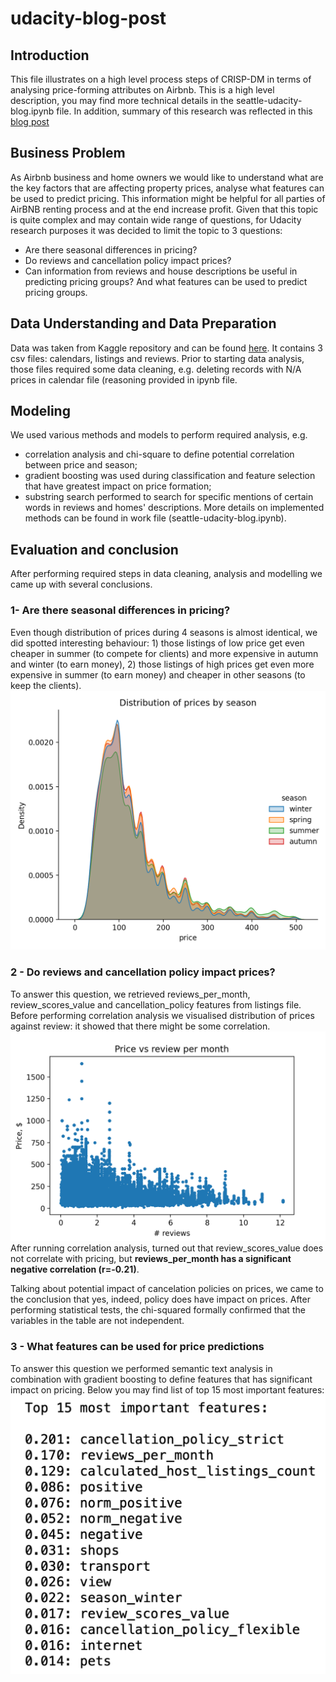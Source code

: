 # udacity-blog-post

## Introduction
This file illustrates on a high level process steps of CRISP-DM in terms of analysing price-forming attributes on Airbnb. This is a high level description, you may find more technical details in the seattle-udacity-blog.ipynb file. In addition, summary of this research was reflected in this [blog post](https://medium.com/@ruzannavt/analyzing-seattle-airbnb-data-5366abe71670)

## Business Problem
As Airbnb business and home owners we would like to understand what are the key factors that are affecting property prices, analyse what features can be used to predict pricing. This information might be helpful for all parties of AirBNB renting process and at the end increase profit. 
Given that this topic is quite complex and may contain wide range of questions, for Udacity research purposes it was decided to limit the topic to 3 questions: 

- Are there seasonal differences in pricing?
- Do reviews and cancellation policy impact prices?
- Can information from reviews and house descriptions be useful in predicting pricing groups? And what features can be used to predict pricing groups. 

## Data Understanding and Data Preparation
Data was taken from Kaggle repository and can be found [here](https://www.kaggle.com/airbnb/seattle/data). It contains 3 csv files: calendars, listings and reviews. Prior to starting data analysis, those files required some data cleaning, e.g. deleting records with N/A prices in calendar file (reasoning provided in ipynb file.

## Modeling
We used various methods and models to perform required analysis, e.g. 
- correlation analysis and chi-square to define potential correlation between price and season; 
- gradient boosting was used during classification and feature selection that have greatest impact on price formation; 
- substring search performed to search for specific mentions of certain words in reviews and homes' descriptions.
More details on implemented methods can be found in work file (seattle-udacity-blog.ipynb).

## Evaluation and conclusion 
After performing required steps in data cleaning, analysis and modelling we came up with several conclusions. 

### 1- Are there seasonal differences in pricing?
Even though distribution of prices during 4 seasons is almost identical, we did spotted interesting behaviour: 1) those listings of low price get even cheaper in summer (to compete for clients) and more expensive in autumn and winter (to earn money), 2) those listings of high prices get even more expensive in summer (to earn money) and cheaper in other seasons (to keep the clients).
![seasoning](https://github.com/ruzannaT/udacity-blog-post/blob/main/distribution.png)

### 2 - Do reviews and cancellation policy impact prices?

To answer this question, we retrieved reviews_per_month, review_scores_value and cancellation_policy features from listings file.
Before performing correlation analysis we visualised distribution of prices against review: it showed that there might be some correlation. 
![correlation](https://github.com/ruzannaT/udacity-blog-post/blob/main/correlation.png)
After running correlation analysis, turned out that review_scores_value does not correlate with pricing, but **reviews_per_month has a significant negative correlation (r=-0.21)**. 

Talking about potential impact of cancelation policies on prices, we came to the conclusion that yes, indeed, policy does have impact on prices.
After performing statistical tests, the chi-squared formally confirmed that the variables in the table are not independent.

### 3 - What features can be used for price predictions

To answer this question we performed semantic text analysis in combination with gradient boosting to define features that has significant impact on pricing. 
Below you may find list of top 15 most important features:
![top features](https://github.com/ruzannaT/udacity-blog-post/blob/main/top_features.png)

